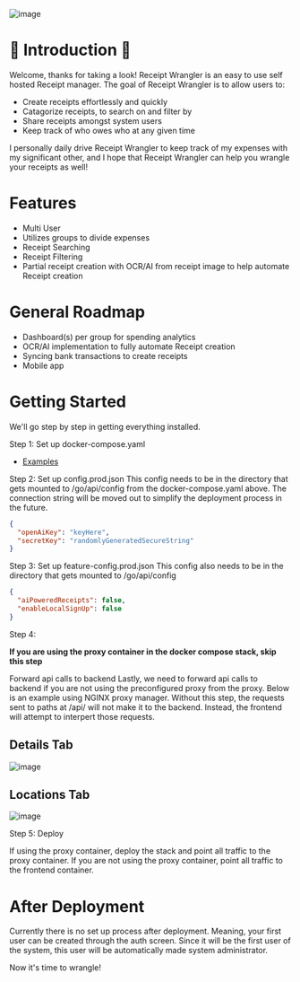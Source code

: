 ![image](https://github.com/Receipt-Wrangler/.github/assets/44912201/48922c60-d3c9-44d1-8354-4c54e8b5d657)

# 🧾 Introduction 🧾

Welcome, thanks for taking a look! Receipt Wrangler is an easy to use self hosted Receipt manager.
The goal of Receipt Wrangler is to allow users to:

- Create receipts effortlessly and quickly
- Catagorize receipts, to search on and filter by
- Share receipts amongst system users
- Keep track of who owes who at any given time

I personally daily drive Receipt Wrangler to keep track of my expenses with my significant other, and I hope that Receipt Wrangler can help you wrangle your receipts as well!

# Features

- Multi User
- Utilizes groups to divide expenses
- Receipt Searching
- Receipt Filtering
- Partial receipt creation with OCR/AI from receipt image to help automate Receipt creation

# General Roadmap

- Dashboard(s) per group for spending analytics
- OCR/AI implementation to fully automate Receipt creation
- Syncing bank transactions to create receipts
- Mobile app

# Getting Started

We'll go step by step in getting everything installed.

Step 1: Set up docker-compose.yaml

- [Examples](https://github.com/Receipt-Wrangler/.github/tree/main/examples)

Step 2: Set up config.prod.json
This config needs to be in the directory that gets mounted to /go/api/config from the docker-compose.yaml above.
The connection string will be moved out to simplify the deployment process in the future.

```json
{
  "openAiKey": "keyHere",
  "secretKey": "randomlyGeneratedSecureString"
}
```

Step 3: Set up feature-config.prod.json
This config also needs to be in the directory that gets mounted to /go/api/config

```json
{
  "aiPoweredReceipts": false,
  "enableLocalSignUp": false
}
```

Step 4:

**If you are using the proxy container in the docker compose stack, skip this step**

Forward api calls to backend
Lastly, we need to forward api calls to backend if you are not using the preconfigured proxy from the proxy.
Below is an example using NGINX proxy manager. Without this step, the requests sent to paths at /api/ will not make it to the backend. Instead, the frontend will attempt to interpert those requests.

## Details Tab
![image](https://github.com/Receipt-Wrangler/.github/assets/44912201/9690b448-93d2-41d7-8852-ef411d7283b5)

## Locations Tab
![image](https://github.com/Receipt-Wrangler/.github/assets/44912201/2fe17995-b4c2-40c1-91d3-c046a6666f4d)

Step 5: Deploy

If using the proxy container, deploy the stack and point all traffic to the proxy container.
If you are not using the proxy container, point all traffic to the frontend container.

# After Deployment

Currently there is no set up process after deployment. Meaning, your first user can be created through the auth screen.
Since it will be the first user of the system, this user will be automatically made system administrator.

Now it's time to wrangle!
